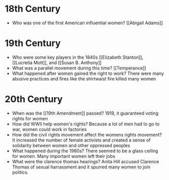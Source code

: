 # 18th Century
- Who was one of the first American influential women?
	[[Abigail Adams]]
# 19th Century
- Who were some key players in the 1840s
	[[Elizabeth Stanton]], [[Lucretia Mott]], and [[Susan B. Anthony]]
- What was a parallel movement during this time?
	[[Temperance]]
- What happened after women gained the right to work?
	There were many abusive practices and fires like the shirtwaist fire killed many women
# 20th Century
- When was the [[19th Amendment]] passed?
	1919, it guaranteed voting rights for women
- How did WWII help women's rights?
	Because a lot of men had to go to war, women could work in factories
- How did the civil rights movement affect the womens rights movement?
	It increased the number of female activists and created a sense of solidarity between women and other oppressed peoples
- What happened during the 1980s?
	There seemed to be a glass ceiling for women. Many important women left their jobs
- What were the clarence thomas hearings?
	Anita Hill accused Clarence Thomas of sexual harrassment and it spurred many women to join politics.